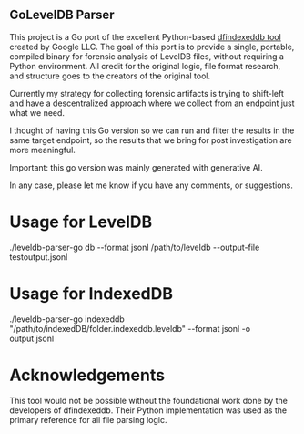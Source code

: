 ## GoLevelDB Parser
This project is a Go port of the excellent Python-based [dfindexeddb tool](https://github.com/google/dfindexeddb) created by Google LLC.
The goal of this port is to provide a single, portable, compiled binary for forensic analysis of LevelDB files, without requiring a Python environment. All credit for the original logic, file format research, and structure goes to the creators of the original tool.

Currently my strategy for collecting forensic artifacts is trying to shift-left and have a descentralized approach where we collect from an endpoint just what we need. 

I thought of having this Go version so we can run and filter the results in the same target endpoint, so the results that we bring for post investigation are more meaningful. 

Important: this go version was mainly generated with generative AI.

In any case, please let me know if you have any comments, or suggestions. 

# Usage for LevelDB
./leveldb-parser-go db --format jsonl /path/to/leveldb --output-file testoutput.jsonl
# Usage for IndexedDB
./leveldb-parser-go indexeddb "/path/to/indexedDB/folder.indexeddb.leveldb" --format jsonl -o output.jsonl

# Acknowledgements
This tool would not be possible without the foundational work done by the developers of dfindexeddb. Their Python implementation was used as the primary reference for all file parsing logic.
